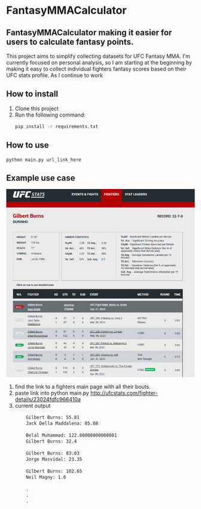 # FantasyMMACalculator

## FantasyMMACalculator making it easier for users to calculate fantasy points.

This project aims to simplify collecting datasets for UFC Fantasy MMA. I'm currently focused on personal analysis, so I am starting at the beginning by making it easy to collect individual fighters fantasy scores based on their UFC stats profile. As I continue to work 


## How to install
1. Clone this project
2. Run the following command:
    ```bash
    pip install -r requirements.txt

## How to use
    
    python main.py url_link_here


## Example use case
![Alt text](img/ufcstats.png)

1. find the link to a fighters main page with all their bouts.
2. paste link into python main.py http://ufcstats.com/fighter-details/23024fdfc966410a
3. current output
    ```
        Gilbert Burns: 55.81
        Jack Della Maddalena: 85.88

        Belal Muhammad: 122.80000000000001
        Gilbert Burns: 32.4

        Gilbert Burns: 83.03
        Jorge Masvidal: 23.35

        Gilbert Burns: 102.65
        Neil Magny: 1.6

        .
        .
        .